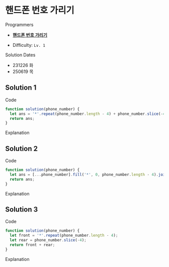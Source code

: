 # 핸드폰 번호 가리기

Programmers

- **[핸드폰 번호 가리기](https://school.programmers.co.kr/learn/courses/30/lessons/12948)**

- Difficulty: `Lv. 1`

Solution Dates

- 231226 화
- 250619 목

## Solution 1

Code

```javascript
function solution(phone_number) {
  let ans = '*'.repeat(phone_number.length - 4) + phone_number.slice(-4);
  return ans;
}
```

Explanation

## Solution 2

Code

```javascript
function solution(phone_number) {
  let ans = [...phone_number].fill('*', 0, phone_number.length - 4).join('');
  return ans;
}
```

Explanation

## Solution 3

Code

```javascript
function solution(phone_number) {
  let front = '*'.repeat(phone_number.length - 4);
  let rear = phone_number.slice(-4);
  return front + rear;
}
```

Explanation
